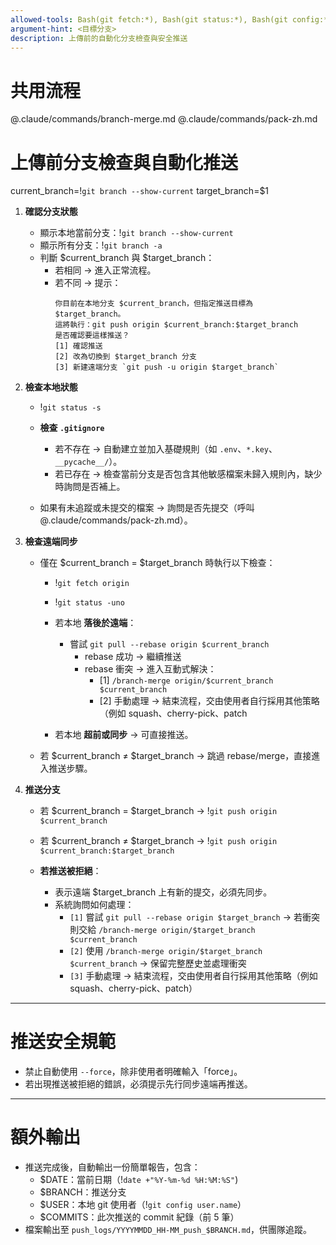 ```yaml
---
allowed-tools: Bash(git fetch:*), Bash(git status:*), Bash(git config:*), Bash(git branch:*), Bash(git diff:*), Bash(git pull:*), Bash(git push:*), Bash(git log:*), Read, Write
argument-hint: <目標分支>
description: 上傳前的自動化分支檢查與安全推送
---
```


# 共用流程
@.claude/commands/branch-merge.md
@.claude/commands/pack-zh.md

# 上傳前分支檢查與自動化推送

current_branch=!`git branch --show-current`
target_branch=$1

1. **確認分支狀態**  
   - 顯示本地當前分支：!`git branch --show-current`
   - 顯示所有分支：!`git branch -a`  
   - 判斷 $current_branch 與 $target_branch：  
     - 若相同 → 進入正常流程。  
     - 若不同 → 提示：  
       ```
       你目前在本地分支 $current_branch，但指定推送目標為 $target_branch。
       這將執行：git push origin $current_branch:$target_branch
       是否確認要這樣推送？
       [1] 確認推送
       [2] 改為切換到 $target_branch 分支
       [3] 新建遠端分支 `git push -u origin $target_branch`
       ```

2. **檢查本地狀態**  
   - !`git status -s`
   - **檢查 `.gitignore`**  
     - 若不存在 → 自動建立並加入基礎規則（如 `.env`、`*.key`、`__pycache__/`）。  
     - 若已存在 → 檢查當前分支是否包含其他敏感檔案未歸入規則內，缺少時詢問是否補上。

   - 如果有未追蹤或未提交的檔案 → 詢問是否先提交（呼叫 @.claude/commands/pack-zh.md）。  

3. **檢查遠端同步**  

   - 僅在 $current_branch = $target_branch 時執行以下檢查：  
     - !`git fetch origin`  
     - !`git status -uno`  

     - 若本地 **落後於遠端**：  
       - 嘗試 `git pull --rebase origin $current_branch`  
         - rebase 成功 → 繼續推送  
         - rebase 衝突 → 進入互動式解決：  
           - [1] `/branch-merge origin/$current_branch $current_branch`  
           - [2] 手動處理 → 結束流程，交由使用者自行採用其他策略（例如 squash、cherry-pick、patch

     - 若本地 **超前或同步** → 可直接推送。  

   - 若 $current_branch ≠ $target_branch → 跳過 rebase/merge，直接進入推送步驟。  

4. **推送分支**  
   - 若 $current_branch = $target_branch →
     !`git push origin $current_branch`  

   - 若 $current_branch ≠ $target_branch →
     !`git push origin $current_branch:$target_branch`  

   - **若推送被拒絕**：  
     - 表示遠端 $target_branch 上有新的提交，必須先同步。  
     - 系統詢問如何處理：  
       - `[1]` 嘗試 `git pull --rebase origin $target_branch` → 若衝突則交給 `/branch-merge origin/$target_branch $current_branch`
       - `[2]` 使用 `/branch-merge origin/$target_branch $current_branch` → 保留完整歷史並處理衝突  
       - `[3]` 手動處理 → 結束流程，交由使用者自行採用其他策略（例如 squash、cherry-pick、patch）


---

# 推送安全規範
- 禁止自動使用 `--force`，除非使用者明確輸入「force」。  
- 若出現推送被拒絕的錯誤，必須提示先行同步遠端再推送。  

---

# 額外輸出
- 推送完成後，自動輸出一份簡單報告，包含：  
  - $DATE：當前日期（!`date +"%Y-%m-%d %H:%M:%S"`)    
  - $BRANCH：推送分支  
  - $USER：本地 git 使用者（!`git config user.name`）
  - $COMMITS：此次推送的 commit 紀錄（前 5 筆）  
- 檔案輸出至 `push_logs/YYYYMMDD_HH-MM_push_$BRANCH.md`，供團隊追蹤。  

